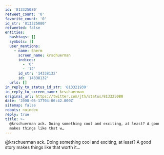 ```yaml
---
id: '813325080'
retweet_count: '0'
favorite_count: '0'
id_str: '813325080'
retweeted: false
entities:
  hashtags: []
  symbols: []
  user_mentions:
    - name: Sherm
      screen_name: krschuerman
      indices:
        - '0'
        - '12'
      id_str: '14338132'
      id: '14338132'
  urls: []
in_reply_to_status_id_str: '813321930'
in_reply_to_screen_name: krschuerman
original_url: https://twitter.com/jth/status/813325080
date: '2008-05-17T04:06:42.000Z'
sitemap: false
robots: noindex
reply: true
title: >-
  @krschuerman ack. Doing something cool and exciting, at least? A good story
  makes things like that w…
---
```


@krschuerman ack. Doing something cool and exciting, at least? A good story makes things like that worth it...